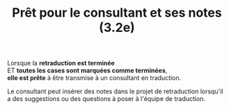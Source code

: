 ﻿---
lang: fr
title: Prêt pour le consultant et ses notes (3.2e)
---

Lorsque la **retraduction est terminée**   
ET **toutes les cases sont marquées comme terminées**,   
**elle est prête** à être transmise à un consultant en traduction.

Le consultant peut insérer des notes dans le projet de retraduction lorsqu'il a des suggestions ou des questions à poser à l'équipe de traduction.

